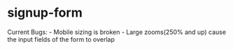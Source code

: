 # signup-form

Current Bugs:
    - Mobile sizing is broken
    - Large zooms(250% and up) cause the input fields of the form to overlap